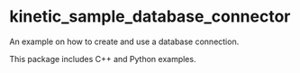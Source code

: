 # kinetic_sample_database_connector
An example on how to create and use a database connection.

This package includes C++ and Python examples.
